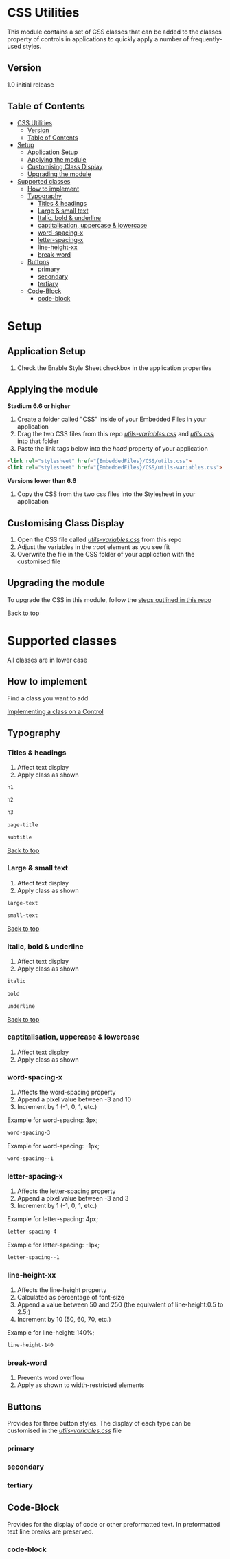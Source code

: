 # CSS Utilities

This module contains a set of CSS classes that can be added to the classes property of controls in applications to quickly apply a number of frequently-used styles. 

## Version
1.0 initial release

## Table of Contents
- [CSS Utilities](#css-utilities)
  - [Version](#version)
  - [Table of Contents](#table-of-contents)
- [Setup](#setup)
  - [Application Setup](#application-setup)
  - [Applying the module](#applying-the-module)
  - [Customising Class Display](#customising-class-display)
  - [Upgrading the module](#upgrading-the-module)
- [Supported classes](#supported-classes)
  - [How to implement](#how-to-implement)
  - [Typography](#typography)
    - [Titles \& headings](#titles--headings)
    - [Large \& small text](#large--small-text)
    - [Italic, bold \& underline](#italic-bold--underline)
    - [captitalisation, uppercase \& lowercase](#captitalisation-uppercase--lowercase)
    - [word-spacing-x](#word-spacing-x)
    - [letter-spacing-x](#letter-spacing-x)
    - [line-height-xx](#line-height-xx)
    - [break-word](#break-word)
  - [Buttons](#buttons)
    - [primary](#primary)
    - [secondary](#secondary)
    - [tertiary](#tertiary)
  - [Code-Block](#code-block)
    - [code-block](#code-block-1)

# Setup

## Application Setup
1. Check the Enable Style Sheet checkbox in the application properties

## Applying the module

**Stadium 6.6 or higher**
1. Create a folder called "CSS" inside of your Embedded Files in your application
2. Drag the two CSS files from this repo [*utils-variables.css*](utils-variables.css) and [*utils.css*](utils.css) into that folder
3. Paste the link tags below into the *head* property of your application
```html
<link rel="stylesheet" href="{EmbeddedFiles}/CSS/utils.css">
<link rel="stylesheet" href="{EmbeddedFiles}/CSS/utils-variables.css">
``` 

**Versions lower than 6.6**
1. Copy the CSS from the two css files into the Stylesheet in your application

## Customising Class Display
1. Open the CSS file called [*utils-variables.css*](utils-variables.css) from this repo
2. Adjust the variables in the *:root* element as you see fit
3. Overwrite the file in the CSS folder of your application with the customised file

## Upgrading the module
To upgrade the CSS in this module, follow the [steps outlined in this repo](https://github.com/stadium-software/samples-upgrading)

[Back to top](#table-of-contents)

# Supported classes

All classes are in lower case

## How to implement

Find a class you want to add 

[Implementing a class on a Control](images/Utils-Implement.png)

## Typography

### Titles & headings
1. Affect text display
2. Apply class as shown
```css
h1
```
```css
h2
```
```css
h3
```
```css
page-title
```
```css
subtitle
```

[Back to top](#table-of-contents)

### Large & small text
1. Affect text display
2. Apply class as shown
```css
large-text
```
```css
small-text
```

[Back to top](#table-of-contents)

### Italic, bold & underline
1. Affect text display
2. Apply class as shown
```css
italic
```
```css
bold
```
```css
underline
```

[Back to top](#table-of-contents)

### captitalisation, uppercase & lowercase
1. Affect text display
2. Apply class as shown

### word-spacing-x
1. Affects the word-spacing property
2. Append a pixel value between -3 and 10
3. Increment by 1 (-1, 0, 1, etc.)

Example for word-spacing: 3px;
```css
word-spacing-3
```
Example for word-spacing: -1px;
```css
word-spacing--1
```

### letter-spacing-x
1. Affects the letter-spacing property
2. Append a pixel value between -3 and 3
3. Increment by 1 (-1, 0, 1, etc.)

Example for letter-spacing: 4px;
```css
letter-spacing-4
```
Example for letter-spacing: -1px;
```css
letter-spacing--1
```

### line-height-xx
1. Affects the line-height property
2. Calculated as percentage of font-size
3. Append a value between 50 and 250 (the equivalent of line-height:0.5 to 2.5;)
4. Increment by 10 (50, 60, 70, etc.)

Example for line-height: 140%;
```css
line-height-140
```

### break-word
1. Prevents word overflow
2. Apply as shown to width-restricted elements

## Buttons

Provides for three button styles. The display of each type can be customised in the [*utils-variables.css*](utils-variables.css) file

### primary
### secondary
### tertiary

## Code-Block

Provides for the display of code or other preformatted text. In preformatted text line breaks are preserved. 

### code-block

